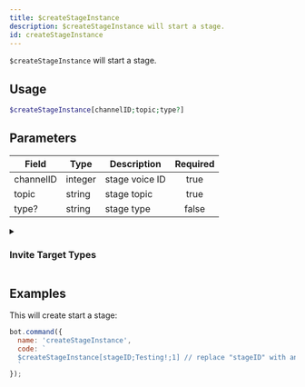 ```yaml
---
title: $createStageInstance 
description: $createStageInstance will start a stage.
id: createStageInstance
---
```


`$createStageInstance` will start a stage.

## Usage

```php
$createStageInstance[channelID;topic;type?]
```

## Parameters 


| Field     | Type    | Description    | Required |
| --------- | ------- | -------------- |:--------:|
| channelID | integer | stage voice ID |    true   |
| topic     | string  | stage topic    |    true   |
| type?     | string  | stage type     |    false    |

<details>
  <summary><h3> Invite Target Types </h3></summary>

| TYPE    | VALUE |
| ------- | ----- |
| PUBLIC  | 1     |
| PRIVATE | 2     |

</details>

## Examples

This will create start a stage:

```javascript
bot.command({
  name: 'createStageInstance',
  code: `
  $createStageInstance[stageID;Testing!;1] // replace "stageID" with an actual stage ID
  `
});
```
